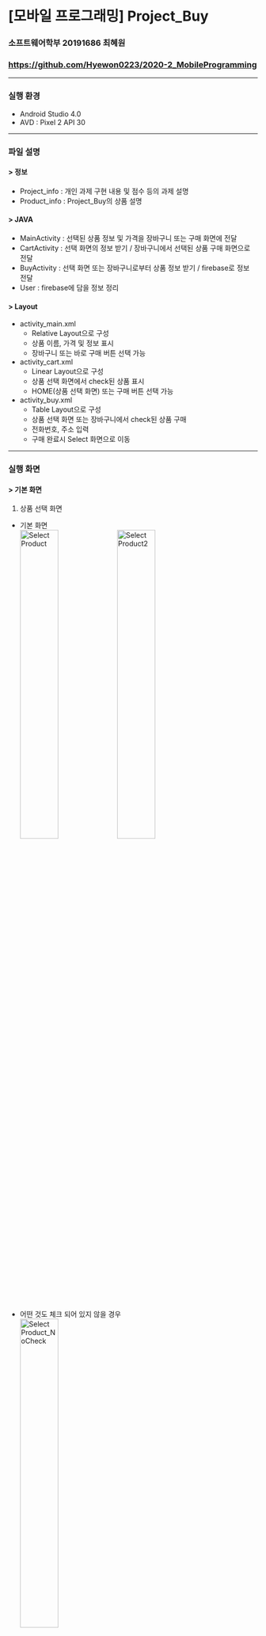 # [모바일 프로그래밍] Project_Buy
### 소프트웨어학부 20191686 최혜원
### https://github.com/Hyewon0223/2020-2_MobileProgramming
---
### 실행 환경
- Android Studio 4.0
- AVD : Pixel 2 API 30
---
### 파일 설명
#### > 정보
- Project_info : 개인 과제 구현 내용 및 점수 등의 과제 설명
- Product_info : Project_Buy의 상품 설명
#### > JAVA
- MainActivity : 선택된 상품 정보 및 가격을 장바구니 또는 구매 화면에 전달
- CartActivity : 선택 화면의 정보 받기 / 장바구니에서 선택된 상품 구매 화면으로 전달
- BuyActivity : 선택 화면 또는 장바구니로부터 상품 정보 받기 / firebase로 정보 전달
- User : firebase에 담을 정보 정리  
  
#### > Layout
- activity_main.xml 
  + Relative Layout으로 구성
  + 상품 이름, 가격 및 정보 표시
  + 장바구니 또는 바로 구매 버튼 선택 가능   
- activity_cart.xml 
  + Linear Layout으로 구성
  + 상품 선택 화면에서 check된 상품 표시
  + HOME(상품 선택 화면) 또는 구매 버튼 선택 가능   
- activity_buy.xml 
  + Table Layout으로 구성
  + 상품 선택 화면 또는 장바구니에서 check된 상품 구매 
  + 전화번호, 주소 입력 
  + 구매 완료시 Select 화면으로 이동
---
### 실행 화면
#### > 기본 화면
1. 상품 선택 화면
- 기본 화면   
<img src="img/선택 화면.png" width="40%" title="실행화면_선택화면" alt="Select Product"></img>
<img src="img/선택 화면2.png" width="40%" title="실행화면_선택화면2" alt="Select Product2"></img>   
   
- 어떤 것도 체크 되어 있지 않을 경우   
<img src="img/NoCheck_Select.png" width="40%" title="실행화면_선택화면_NoCheck" alt="Select Product_NoCheck"></img>   
   
2. 장바구니 화면
- 기본 화면   
<img src="img/장바구니 화면.png" width="40%" title="실행화면_장바구니화면" alt="Cart"></img>
   
- 어떤 것도 체크 되어 있지 않을 경우   
<img src="img/NoCheck_Cart.png" width="40%" title="실행화면_장바구니_NoCheck" alt="Cart_NoCheck"></img>   
   
3. 구매 화면
- 기본 화면   
<img src="img/구매 화면.png" width="40%" title="실행화면_구매화면" alt="Purchase"></img>   
   
- PHONE 또는 ADDRESS 정보를 입력하지 않을 때   
<img src="img/NoData.png" width="40%" title="실행화면_구매화면_NoData" alt="Purechase_Nodata"></img>   
   
- firebase 정보전달   
<img src="img/firebase1.png" width="70%" title="Firebase1" alt="firebase1"></img>
<img src="img/firebase2.png" width="70%" title="Firebase1" alt="firebase2"></img>
---
### 주요 코드 및 구현 내용 설명
#### > 상품 선택 화면
1) 다른 화면으로 보낼 정보 String으로 저장해 배열로 리턴
```
public String[] TrimData(){
  int check = 0; 
  String product = "";
  for (int i=0;i<checkboxProduct.length;i++) { 
    if (checkboxProduct[i].isChecked()) { // 상품에 check되면
      check++; 
      product += productName[i] + "/" + productPrice[i] + "&"; // 상품명과 가격 사이에는 '/'로 구분, 상품과 상품 사이는 '&'로 구분
    }
  }
  
  if (check==0) return null; // 받아온 정보가 없다면 정보를 보내지 않음
  String[] checkProduct = product.split("&"); // product를 &를 기준으로 분리해 checkProduct 배열에 저장
  return checkProduct; // checkProduct 배열 리턴
}
```

2) TrimData()메소드를 이용해 다른 페이지로 정보 전달
```
String[] DATA = TrimData();
if (DATA == null) Toast.makeText(getApplicationContext(), "선택사항이 없습니다.", Toast.LENGTH_LONG).show(); //데이터가 없다면 보내지 않음
else { // 그렇지 않으면 DATA 전달
  Toast.makeText(getApplicationContext(), "장바구니 페이지", Toast.LENGTH_LONG).show(); // 페이지를 이동할 때 Toast메시지를 이용해 "장바구니 페이지"라는 메시지 표시
  
  Intent infointent = new Intent(MainActivity.this, CartActivity.class); // intent 객체를 생성
  infointent.putExtra("data", DATA); // intent에 부가 데이터 넣기
  startActivity(infointent); // 액티비티 띄우기
  finish();
}
```

#### > 장바구니 화면
1) 상품 선택 화면으로부터 정보를 받아와 화면에 이미지와 상품명, 가격 출력
```
Intent dataintent = getIntent(); // intent 객체가 반환
String[] data = dataintent.getStringArrayExtra("data");

for (int i=0;i<data.length;i++) {
    // Ex ) data = {product1/price1, product2/price2}
    String[] select = data[i].split("/"); // data[i]의 상품과 가격을 분리해 select 배열에 저장
    
    // productName 배열에서의 이름이 같다면, ImageView에 해당 사진 표시
    if (select[0].equals(productName[0])) img[i].setImageResource(R.drawable.fila);
    else if (select[0].equals(productName[1])) img[i].setImageResource(R.drawable.nike);
    else if (select[0].equals(productName[2])) img[i].setImageResource(R.drawable.converse);
    
    check[i].setVisibility(View.VISIBLE); // 데이터의 수만큼 숨겨놓은 CheckBox를 화면에 표시
    check[i].setChecked(true); // 화면에 나타난 CheckBox에 check를 남김
    txt_name[i].setText(select[0]+"/"+select[1]+"원"); // textView에 상품과 가격을 표시
}
```

2) 구매 화면으로 정보 전달 - 장바구니 화면의 텍스트를 저장
```
String product = ""; // 다른 화면에 보낼 데이터를 저장할 String
for (int i = 0; i < check.length; i++) {
    if (check[i].isChecked()) { // check가 되어있다면
        String text = txt_name[i].getText().toString(); // 해당 textView의 텍스드를 text에 저장
        product += text + "&"; // product에 text와 상품 구분을 위한 &기호 더해줌
    }
}

String[] checkProduct = product.split("&"); // product에서 &기호를 기준으로 checkProduct에 분리함
// product가 빈 스트링 이라면 선택 사항이 없다는 Toast메시지 출력
if (product.equals("")) Toast.makeText(getApplicationContext(), "선택사항이 없습니다.", Toast.LENGTH_LONG).show();
else {
    Toast.makeText(getApplicationContext(), "구매 페이지", Toast.LENGTH_LONG).show(); // 구매 페이지로 넘어갈 때 "구매 페이지"라는 Toast 메시지 출력

    Intent infointent = new Intent(CartActivity.this, BuyActivity.class); // intent 객체 생성
    infointent.putExtra("data", checkProduct); // intent에 부가 데이터터
   startActivity(infointent); // 액티비티 띄우기
}
```

#### > 정보 입력 및 구매 화면
1) 상품의 합계를 계산하고 화면에 표시
```
Intent dataintent = getIntent(); // intent객체 반환
String[] data = dataintent.getStringArrayExtra("data");
int sum = 0;

for (int i=0;i<data.length;i++) {
    // Ex ) data = {product1/price1, product2/price2}
    String[] select = data[i].split("/"); // select 배열에 data[i]를 /기준으로 분리해 넣음
    String[] price = select[1].split("원"); // price 배열에 select[1] (=price)를 "원"을 기준으로 분리해 넣음
    txt[i].setText(select[0]+"/"+price[0]+"원"); // textView에 상품명과 가격을 화면에 표시함
    
    sum += Integer.parseInt(price[0]); // "원"을 분리한 가격(오로지 숫자)만을 숫자로 변환해 sum에 더해줌
}
txt_sum.setText("구매 합계 : "+sum+"원"); // 상품 가격의 총 합을 textView에 표시
```

2) PHONE과 ADDRESS 정보를 입력하지 않을 시 Toast메시지를 이용해 화면에 표시
```
String editTextPhone = editPhone.getText().toString(); // 사용자가 입력한 PHONE 정보를 스트링으로 변환 후 저장
String editTextAddress = editAddress.getText().toString(); // 사용자가 입력한 ADDRESS 정보를 스트링으로 변환 후 저장
String userId = editTextPhone; // userId를 사용자의 핸드폰 번호로 지정

if (editTextPhone.length() == 0){ // 사용자가 PHONE의 정보를 입력하지 않았을 때
    Toast.makeText(getApplicationContext(),"PHONE 정보를 입력하세요.", Toast.LENGTH_LONG).show(); // Toast메시지 출력
}
else if (editTextAddress.length() == 0){ // 사용자가 ADDRESS 정보를 입력하지 않았을 때
    Toast.makeText(getApplicationContext(),"ADDRESS 정보를 입력하세요.", Toast.LENGTH_LONG).show(); // Toast메시지 출력
}
```

3) PHONE과 ADDRESS에 정보를 입력하면 구매 완료
```
else {
    Toast.makeText(getApplicationContext(),"구매 완료", Toast.LENGTH_LONG).show(); // Toast 메시지로 "구매 완료"를 화면에 표시
    Intent myintent = new Intent(BuyActivity.this, MainActivity.class); // intent 생성
    
    HashMap result = new HashMap<>(); // HashMap 생성
    // HashMap에 다음과 같은 값을 저장
    result.put("phone", editTextPhone);
    result.put("address", editTextAddress);
    result.put("product", data_product);

    writeNewUser(userId, editTextPhone, editTextAddress, data_product); // writeNewUser 호출

    startActivity(myintent); // Activity 띄우기
    finish();
}
```

4) firebase 
```
private void writeNewUser(String userId, String phonenumber, String address, String product) {
    User user = new User(phonenumber, address, product); // User 생성

    mDatabase.child("users").child(userId).setValue(user)
            .addOnSuccessListener(new OnSuccessListener<Void>() {
                @Override
                public void onSuccess(Void aVoid) {
                    // Write was successful!
                    Toast.makeText(BuyActivity.this, "저장을 완료했습니다.", Toast.LENGTH_SHORT).show();
                }
            })
            .addOnFailureListener(new OnFailureListener() {
                @Override
                public void onFailure(@NonNull Exception e) {
                    // Write failed
                    Toast.makeText(BuyActivity.this, "저장을 실패했습니다.", Toast.LENGTH_SHORT).show();
                }
            });
}

private void readUser(){
    String userId = editPhone.getText().toString();
    mDatabase.child("users").child(userId).addValueEventListener(new ValueEventListener() {
        @Override
        public void onDataChange(@NonNull DataSnapshot dataSnapshot) {
            // Get Post object and use the values to update the UI
            if(dataSnapshot.getValue(User.class) != null){
                User post = dataSnapshot.getValue(User.class);
                Log.w("FireBaseData", "getData" + post.toString());
            } else {
                Toast.makeText(BuyActivity.this, "데이터 없음...", Toast.LENGTH_SHORT).show();
            }
        }

        @Override
        public void onCancelled(@NonNull DatabaseError databaseError) {
            // Getting Post failed, log a message
            Log.w("FireBaseData", "loadPost:onCancelled", databaseError.toException());
        }
    });
}
```
